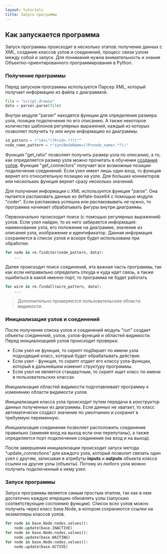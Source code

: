```yaml
---
layout: tutorials
title: Запуск программы
---
```


## Как запускается программа

Запуск программы происходит в несколько этапов: получение данных с XML, создание классов узлов и соединений, процесс связи
узлом между собой и запуск. Для понимания нужна внимательность и знания Объектно-ориентированного программирования в Python.

### Получение программы

Перед запуском программы используется Парсер XML, который получает информацию из файла с диаграммой.

```python
file = "script.drawio"
data = parser.parse(file)
```

Внутри модуля "parser" находятся функции для определения размера узла, позиции подключения по его описанию. А также
некоторое количество шаблонов регулярных выражений, каждый из которых позволяет получить ту или иную информацию из диаграммы.

```python
id_pattern = r"id=\"(?P<id>.*?)\""
node_name_pattern = r"syncNodeName=(?P<node_name>.*?);"
```

Функция "get_ratio" позволяет получить размер узла по описанию, а то, как определяется размер узла можно прочитать в
обучении [создания узлов][creating_tutorial]. Функция "get_connectors" получает все возможные позиции подключения соединений.
Если узел имеет лишь один вход, то функция вернет его относительную позицию на узле. Для больших коннекторов или нескольких 
функция вернет сразу несколько значений.

Для получения информации с XML используется функция "parse". Она пытается распаковать данные из deflate-base64 с помощью 
модуля "coder". Если распаковка успешна или распаковывать не нужно, то программа начинает обрабатывать фигуры внутри диаграммы.

Первоначально происходит поиск (с помощью регулярных выражений) узлов. Если узел найден, то из него забирается информация:
наименование узла, его положение на диаграмме, значение из описания узла, изображение и идентификатор. Данная информация сохраняется 
в список узлов и вскоре будет использована при обработке.

```python
for node in re.finditer(node_pattern, data):
    ...
```

Далее происходит поиск соединений, эта важная часть программы, так как если неправильно определить откуда и куда идет 
связь, а также ошибиться в какой именно порт, то программа не будет работать

```python
for wire in re.findall(wire_pattern, data):
    ...
```

> Дополнительно проверяются пользовательские области видимости.

### Инициализация узлов и соединений

После получения списка узлов и соединений модуль "run" создает объекты соединений, узлов, узлов-функций и областей видимости.
Перед инициализацией узлов происходит проверка:

- Если узел не функция, то скрипт подбирает по имени узла подходящий класс, который будет обрабатывать действия.
- Если узел - функция, то скрипт отдает его классу узла-функции, который в дальнейшем изменит структуру программы.
- Если узел не является стандартным, то скрипт ищет класс по имени в пользовательских классах.

Инициализация областей видимости подготавливает программу к изменению области видимости узлов.

Инициализация класса узла происходит путем передачи в конструктор данных полученных из диаграммы. Если данных не 
хватает, то класс автоматически создаст значение по умолчанию и сохранит в требуемую переменную.

Инициализация соединения позволяет расположить соединение правильно (заменяя вход на выход если они перепутаны), а также
определяется порт подключения соединения (на вход и на выход).

После завершения инициализации происходит запуск метода "update_connections" для каждого узла, который позволит связать
один узел с другим, записывая в атрибуты **inputs** и **outputs** объекта класса ссылки на другие узлы (объекты). Потому
из любого узла можно получить подключенный к нему узел.

### Запуск программы

Запуск программы является самым простым этапом, так как в нем достаточно каждую итерацию обновлять узлы (запускаю 
соответствующие состоянию функции). Список всех узлов можно получить через класс base.Node, в котором сохраняются ссылки 
на экземпляры классов узлов. 

```python
for node in base.Node.nodes.values():
    node.update(base.INACTIVE)
for node in base.Node.nodes.values():
    node.update(base.WAITING)
for node in base.Node.nodes.values():
    node.update(base.ACTIVE)
```

[creating_tutorial]: {{site.baseurl}}/tutorials/creating#content

[index]: {{site.baseurl}}/index
[tutorials]: {{site.baseurl}}/tutorials#content
[drawio]: https://app.diagrams.net/?splash=0&libs=0&clibs=Uhttps://raw.githubusercontent.com/octo-gone/sync-execution/master/resources/base.drawio;Uhttps://raw.githubusercontent.com/octo-gone/sync-execution/master/resources/structure.drawio
[replit]: https://repl.it/github/octo-gone/sync-execution